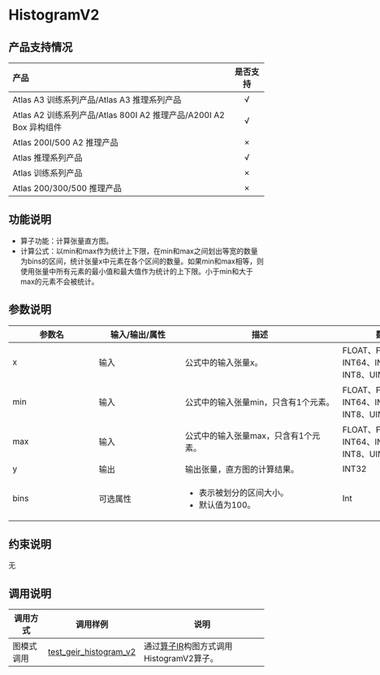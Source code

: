 # HistogramV2

## 产品支持情况

| 产品                                                         | 是否支持 |
| :----------------------------------------------------------- | :------: |
| <term>Atlas A3 训练系列产品/Atlas A3 推理系列产品</term>     |    √     |
| <term>Atlas A2 训练系列产品/Atlas 800I A2 推理产品/A200I A2 Box 异构组件</term> |    √     |
| <term>Atlas 200I/500 A2 推理产品</term>                      |    ×     |
| <term>Atlas 推理系列产品 </term>                             |    √     |
| <term>Atlas 训练系列产品</term>                              |    ×     |
| <term>Atlas 200/300/500 推理产品</term>                      |    ×     |

## 功能说明

- 算子功能：计算张量直方图。
- 计算公式：以min和max作为统计上下限，在min和max之间划出等宽的数量为bins的区间，统计张量x中元素在各个区间的数量。如果min和max相等，则使用张量中所有元素的最小值和最大值作为统计的上下限。小于min和大于max的元素不会被统计。

## 参数说明

<table style="undefined;table-layout: fixed; width: 1576px"><colgroup>
  <col style="width: 170px">
  <col style="width: 170px">
  <col style="width: 310px">
  <col style="width: 212px">
  <col style="width: 100px">
  </colgroup>
  <thead>
    <tr>
      <th>参数名</th>
      <th>输入/输出/属性</th>
      <th>描述</th>
      <th>数据类型</th>
      <th>数据格式</th>
    </tr></thead>
  <tbody>
    <tr>
      <td>x</td>
      <td>输入</td>
      <td>公式中的输入张量x。</td>
      <td>FLOAT、FLOAT16、INT64、INT32、INT16、INT8、UINT8</td>
      <td>ND</td>
    </tr>
    <tr>
      <td>min</td>
      <td>输入</td>
      <td>公式中的输入张量min，只含有1个元素。</td>
      <td>FLOAT、FLOAT16、INT64、INT32、INT16、INT8、UINT8</td>
      <td>ND</td>
    </tr>
    <tr>
      <td>max</td>
      <td>输入</td>
      <td>公式中的输入张量max，只含有1个元素。</td>
      <td>FLOAT、FLOAT16、INT64、INT32、INT16、INT8、UINT8</td>
      <td>ND</td>
    </tr>
    <tr>
      <td>y</td>
      <td>输出</td>
      <td>输出张量，直方图的计算结果。</td>
      <td>INT32</td>
      <td>ND</td>
    </tr>
    <tr>
      <td>bins</td>
      <td>可选属性</td>
      <td><ul><li>表示被划分的区间大小。</li><li>默认值为100。</li></td>
      <td>Int</td>
      <td>-</td>
    </tr>
  </tbody></table>


## 约束说明

无

## 调用说明

| 调用方式 | 调用样例                                                                   | 说明                                                             |
|--------------|------------------------------------------------------------------------|----------------------------------------------------------------|
| 图模式调用 | [test_geir_histogram_v2](./examples/test_geir_histogram_v2.cpp)   | 通过[算子IR](./op_graph/histogram_v2_proto.h)构图方式调用HistogramV2算子。 |
